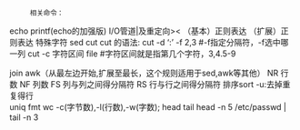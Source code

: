          相关命令：
echo 
printf(echo的加强版)
I/O管道|及重定向><
（基本）正则表达
（扩展）正则表达
特殊字符
sed
cut
    cut 的语法: cut -d ‘:’ -f 2,3  #-f指定分隔符，-f选中哪一列
                     cut -c 字符区间 file   #字符区间就是指第几个字符，3,4.5-9
                     
join
awk（从最左边开始,扩展至最长，这个规则适用于sed,awk等其他）
    NR 行数
    NF 列数
    FS 列与列之间得分隔符
    RS 行与行之间得分隔符
排序sort
    -u:去掉重复得行   
uniq
fmt
wc
    -c(字节数),-l(行数),-w(字数);
head
tail
    head -n 5 /etc/passwd | tail -n 3
    